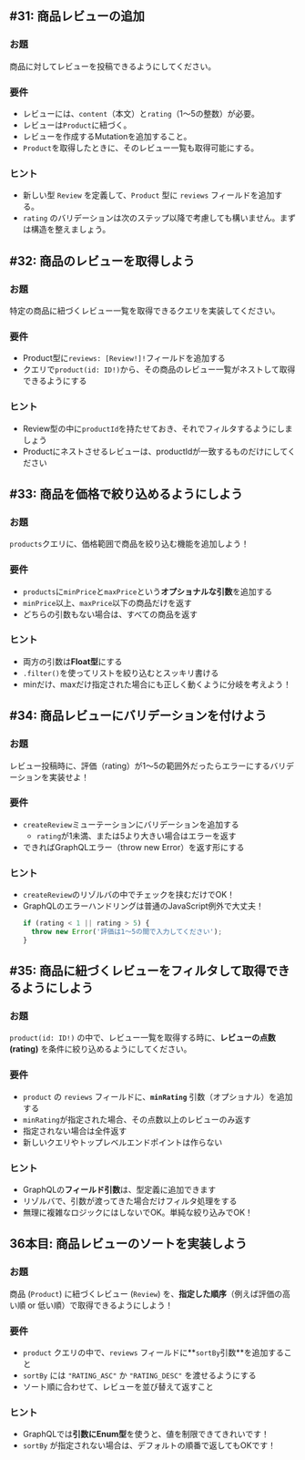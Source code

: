 ## #31: 商品レビューの追加

### お題
商品に対してレビューを投稿できるようにしてください。

### 要件
- レビューには、`content`（本文）と`rating`（1〜5の整数）が必要。
- レビューは`Product`に紐づく。
- レビューを作成するMutationを追加すること。
- `Product`を取得したときに、そのレビュー一覧も取得可能にする。

### ヒント
- 新しい型 `Review` を定義して、`Product` 型に `reviews` フィールドを追加する。
- `rating` のバリデーションは次のステップ以降で考慮しても構いません。まずは構造を整えましょう。

## #32: 商品のレビューを取得しよう  
### お題  
特定の商品に紐づくレビュー一覧を取得できるクエリを実装してください。

### 要件  
- Product型に`reviews: [Review!]!`フィールドを追加する  
- クエリで`product(id: ID!)`から、その商品のレビュー一覧がネストして取得できるようにする  

### ヒント  
- Review型の中に`productId`を持たせておき、それでフィルタするようにしましょう  
- Productにネストさせるレビューは、productIdが一致するものだけにしてください  

## #33: 商品を価格で絞り込めるようにしよう
### お題
`products`クエリに、価格範囲で商品を絞り込む機能を追加しよう！

### 要件
- `products`に`minPrice`と`maxPrice`という**オプショナルな引数**を追加する
- `minPrice`以上、`maxPrice`以下の商品だけを返す
- どちらの引数もない場合は、すべての商品を返す

### ヒント
- 両方の引数は**Float型**にする
- `.filter()`を使ってリストを絞り込むとスッキリ書ける
- minだけ、maxだけ指定された場合にも正しく動くように分岐を考えよう！

## #34: 商品レビューにバリデーションを付けよう
### お題
レビュー投稿時に、評価（rating）が1〜5の範囲外だったらエラーにするバリデーションを実装せよ！

### 要件
- `createReview`ミューテーションにバリデーションを追加する
  - `rating`が1未満、または5より大きい場合はエラーを返す
- できればGraphQLエラー（throw new Error）を返す形にする

### ヒント
- `createReview`のリゾルバの中でチェックを挟むだけでOK！
- GraphQLのエラーハンドリングは普通のJavaScript例外で大丈夫！
  ```ts
  if (rating < 1 || rating > 5) {
    throw new Error('評価は1〜5の間で入力してください');
  }
  ```

## #35: 商品に紐づくレビューをフィルタして取得できるようにしよう
### お題
`product(id: ID!)` の中で、レビュー一覧を取得する時に、**レビューの点数(rating)** を条件に絞り込めるようにしてください。

### 要件
- `product` の `reviews` フィールドに、**`minRating`** 引数（オプショナル）を追加する
- `minRating`が指定された場合、その点数以上のレビューのみ返す
- 指定されない場合は全件返す
- 新しいクエリやトップレベルエンドポイントは作らない

### ヒント
- GraphQLの**フィールド引数**は、型定義に追加できます
- リゾルバで、引数が渡ってきた場合だけフィルタ処理をする
- 無理に複雑なロジックにはしないでOK。単純な絞り込みでOK！

## 36本目: 商品レビューのソートを実装しよう
### お題
商品 (`Product`) に紐づくレビュー (`Review`) を、**指定した順序**（例えば評価の高い順 or 低い順）で取得できるようにしよう！

### 要件
- `product` クエリの中で、`reviews` フィールドに**`sortBy`引数**を追加すること
- `sortBy` には `"RATING_ASC"` か `"RATING_DESC"` を渡せるようにする
- ソート順に合わせて、レビューを並び替えて返すこと

### ヒント
- GraphQLでは**引数にEnum型**を使うと、値を制限できてきれいです！
- `sortBy` が指定されない場合は、デフォルトの順番で返してもOKです！
